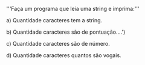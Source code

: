 '''Faça um programa que leia uma string e imprima:'''

a) Quantidade caracteres tem a string.

b) Quantidade caracteres são de pontuação....')

c) Quantidade caracteres são de número.

d) Quantidade caracteres quantos são vogais.
